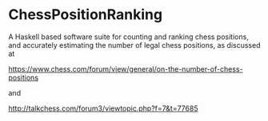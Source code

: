 # ChessPositionRanking

A Haskell based software suite for counting and ranking chess positions,
and accurately estimating the number of legal chess positions, as discussed at 

https://www.chess.com/forum/view/general/on-the-number-of-chess-positions

and

http://talkchess.com/forum3/viewtopic.php?f=7&t=77685
